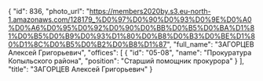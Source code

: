 {
    "id": 836,
    "photo_url": "https://members2020by.s3.eu-north-1.amazonaws.com/128179_%D0%97%D0%90%D0%93%D0%9E%D0%A0%D0%A6%D0%95%D0%92%D0%90%D0%BB%D0%B5%D0%BA%D1%81%D0%B5%D0%B9%D0%93%D1%80%D0%B8%D0%B3%D0%BE%D1%80%D1%8C%D0%B5%D0%B2%D0%B8%D1%87",
    "full_name": "ЗАГОРЦЕВ Алексей Григорьевич",
    "offices": [
        {
            "id": "05-08",
            "name": "Прокуратура Копыльского района",
            "position": "Старший помощник прокурора"
        }
    ],
    "title": "ЗАГОРЦЕВ Алексей Григорьевич"
}